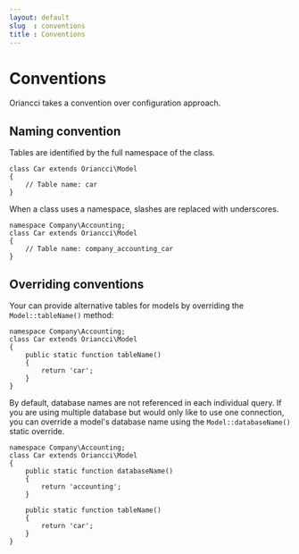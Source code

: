 ```yaml
---
layout: default
slug  : conventions
title : Conventions
---
```


# Conventions

Oriancci takes a convention over configuration approach.

## Naming convention

Tables are identified by the full namespace of the class.

    class Car extends Oriancci\Model
    {
        // Table name: car
    }

When a class uses a namespace, slashes are replaced with underscores.

    namespace Company\Accounting;
    class Car extends Oriancci\Model
    {
        // Table name: company_accounting_car
    }

## Overriding conventions

Your can provide alternative tables for models by overriding the `Model::tableName()` method:

    namespace Company\Accounting;
    class Car extends Oriancci\Model
    {
        public static function tableName()
        {
            return 'car';
        }
    }

By default, database names are not referenced in each individual query. If you are using multiple database but would only like to use one connection, you can override a model's database name using the `Model::databaseName()` static override.

    namespace Company\Accounting;
    class Car extends Oriancci\Model
    {
        public static function databaseName()
        {
            return 'accounting';
        }

        public static function tableName()
        {
            return 'car';
        }
    }